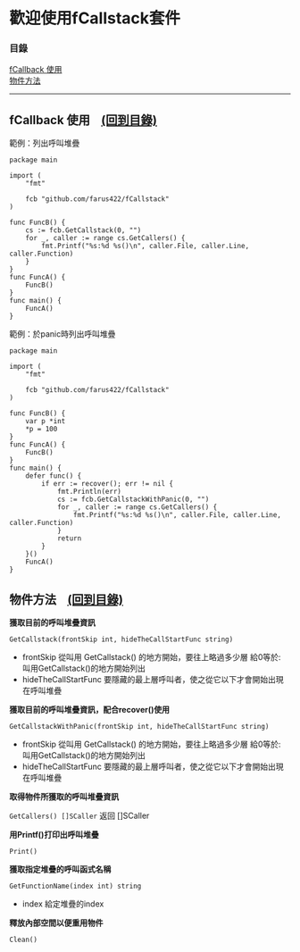 # 歡迎使用fCallstack套件

### 目錄<span id="目錄"></span>

<a href="#example">fCallback 使用</a><br />
<a href="#object">物件方法</a><br />

---------------------------------------------------------

## fCallback 使用<span id="example"></span>&nbsp;&nbsp;&nbsp;&nbsp;<a href="#目錄">(回到目錄)</a>
範例：列出呼叫堆疊
```golang
package main

import (
	"fmt"

	fcb "github.com/farus422/fCallstack"
)

func FuncB() {
	cs := fcb.GetCallstack(0, "")
	for _, caller := range cs.GetCallers() {
		fmt.Printf("%s:%d %s()\n", caller.File, caller.Line, caller.Function)
	}
}
func FuncA() {
	FuncB()
}
func main() {
	FuncA()
}
```

範例：於panic時列出呼叫堆疊
```golang
package main

import (
	"fmt"

	fcb "github.com/farus422/fCallstack"
)

func FuncB() {
	var p *int
	*p = 100
}
func FuncA() {
	FuncB()
}
func main() {
	defer func() {
		if err := recover(); err != nil {
			fmt.Println(err)
			cs := fcb.GetCallstackWithPanic(0, "")
			for _, caller := range cs.GetCallers() {
				fmt.Printf("%s:%d %s()\n", caller.File, caller.Line, caller.Function)
			}
			return
		}
	}()
	FuncA()
}
```

## 物件方法<span id="object"></span>&nbsp;&nbsp;&nbsp;&nbsp;<a href="#目錄">(回到目錄)</a>
**獲取目前的呼叫堆疊資訊**

`GetCallstack(frontSkip int, hideTheCallStartFunc string)`
+ frontSkip
 從叫用 GetCallstack() 的地方開始，要往上略過多少層
 給0等於: 叫用GetCallstack()的地方開始列出
+ hideTheCallStartFunc
 要隱藏的最上層呼叫者，使之從它以下才會開始出現在呼叫堆疊

**獲取目前的呼叫堆疊資訊，配合recover()使用**

`GetCallstackWithPanic(frontSkip int, hideTheCallStartFunc string)`
+ frontSkip
 從叫用 GetCallstack() 的地方開始，要往上略過多少層
 給0等於: 叫用GetCallstack()的地方開始列出
+ hideTheCallStartFunc
 要隱藏的最上層呼叫者，使之從它以下才會開始出現在呼叫堆疊

**取得物件所獲取的呼叫堆疊資訊**

`GetCallers() []SCaller`
返回 []SCaller

**用Printf()打印出呼叫堆疊**

`Print()`

**獲取指定堆疊的呼叫函式名稱**

`GetFunctionName(index int) string`
+ index
給定堆疊的index

**釋放內部空間以便重用物件**

`Clean()`
